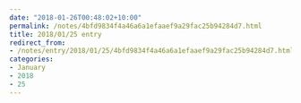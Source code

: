 ```yaml
---
date: "2018-01-26T00:48:02+10:00"
permalink: /notes/4bfd9834f4a46a6a1efaaef9a29fac25b94284d7.html
title: 2018/01/25 entry
redirect_from:
- /notes/entry/2018/01/25/4bfd9834f4a46a6a1efaaef9a29fac25b94284d7.html
categories:
- January
- 2018
- 25
---
```

